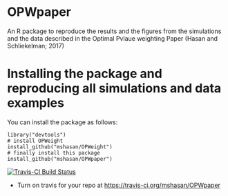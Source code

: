 # OPWpaper
An R package to reproduce the results and the figures from the simulations and the data described in the Optimal Pvlaue weighting Paper (Hasan and Schliekelman; 2017)

# Installing the package and reproducing all simulations and data examples

You can install the package as follows:

```{r}
library("devtools")
# install OPWeight
install_github("mshasan/OPWeight")
# finally install this package
install_github("mshasan/OPWpaper")
```

[![Travis-CI Build Status](https://travis-ci.org/mshasan/OPWpaper.svg?branch=master)](https://travis-ci.org/mshasan/OPWpaper)
 * Turn on travis for your repo at https://travis-ci.org/mshasan/OPWpaper
